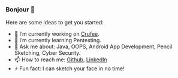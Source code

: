 ### Bonjour 🤠

Here are some ideas to get you started:

- 🔭 I’m currently working on [Crufee](https://play.google.com/store/apps/details?id=com.vabrodex.date&hl=en_US&gl=US).
- 🌱 I’m currently learning Pentesting.
- 💬 Ask me about: Java, OOPS, Android App Development, Pencil Sketching, Cyber Security.
- 📫 How to reach me: [Github](https://github.com/iamvs-2002), [LinkedIn](https://www.linkedin.com/in/vaibhav-singhal-35967918b/) 
- ⚡ Fun fact: I can sketch your face in no time!

